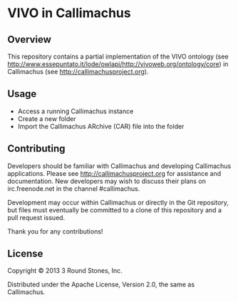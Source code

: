 VIVO in Callimachus
===================

## Overview

This repository contains a partial implementation of the VIVO ontology (see http://www.essepuntato.it/lode/owlapi/http://vivoweb.org/ontology/core) in Callimachus (see http://callimachusproject.org).

## Usage

* Access a running Callimachus instance
* Create a new folder
* Import the Callimachus ARchive (CAR) file into the folder

## Contributing

Developers should be familiar with Callimachus and developing Callimachus applications.  Please see http://callimachusproject.org for assistance and documentation.  New developers may wish to discuss their plans on irc.freenode.net in the channel #callimachus.

Development may occur within Callimachus or directly in the Git repository, but files must eventually be committed to a clone of this repository and a pull request issued.

Thank you for any contributions!

## License

Copyright © 2013 3 Round Stones, Inc.

Distributed under the Apache License, Version 2.0, the same as Callimachus.



